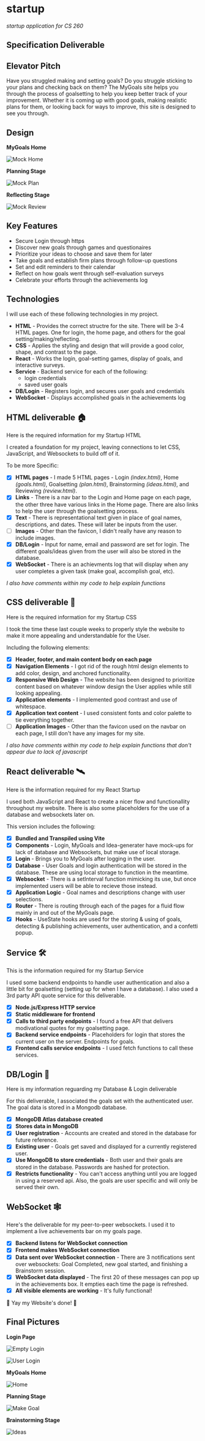 # startup
*startup application for CS 260*

## Specification Deliverable

## Elevator Pitch
Have you struggled making and setting goals? Do you struggle sticking to your plans and checking back on them? The MyGoals site helps you through the process of goalsetting to help you keep better track of your improvement. Whether it is coming up with good goals, making realistic plans for them, or looking back for ways to improve, this site is designed to see you through.

## Design
**MyGoals Home**

![Mock Home](pitchPics/home.JPG)

**Planning Stage**

![Mock Plan](pitchPics/plan.JPG)

**Reflecting Stage**

![Mock Review](pitchPics/review.JPG)

## Key Features
- Secure Login through https
- Discover new goals through games and questionaires
- Prioritize your ideas to choose and save them for later
- Take goals and establish firm plans through follow-up questions
- Set and edit reminders to their calendar
- Reflect on how goals went through self-evaluation surveys
- Celebrate your efforts through the achievements log

## Technologies
I will use each of these following technologies in my project.
- **HTML** - Provides the correct structre for the site. There will be 3-4 HTML pages. One for login, the home page, and others for the goal setting/making/reflecting.
- **CSS** - Applies the styling and design that will provide a good color, shape, and contrast to the page.
- **React** - Works the login, goal-setting games, display of goals, and interactive surveys.
- **Service** - Backend service for each of the following:
    - login credentials
    - saved user goals
- **DB/Login** - Registers login, and secures user goals and credentials
- **WebSocket** - Displays accomplished goals in the achievements log 

## HTML deliverable 🏠
Here is the required information for my Startup HTML

I created a foundation for my project, leaving connections to let CSS, JavaScript, and Websockets to build off of it.

To be more Specific:

- [x] **HTML pages** - I made 5 HTML pages - Login *(index.html)*, Home *(goals.html)*, Goalsetting *(plan.html)*, Brainstorming *(ideas.html)*, and Reviewing *(review.html)*.
- [x] **Links** - There is a nav bar to the Login and Home page on each page, the other three have various links in the Home page. There are also links to help the user through the goalsetting process.
- [x] **Text** - There is representational text given in place of goal names, descriptions, and dates. These will later be inputs from the user.
- [ ] **Images** - Other than the favicon, I didn't really have any reason to include images.
- [x] **DB/Login** - Input for name, email and password are set for login. The different goals/ideas given from the user will also be stored in the database.
- [x] **WebSocket** - There is an achievments log that will display when any user completes a given task (make goal, accomplish goal, etc).

*I also have comments within my code to help explain functions*

## CSS deliverable 🎨
Here is the required information for my Startup CSS

I took the time these last couple weeks to properly style the website to make it more appealing and understandable for the User.

Including the following elements:

- [x] **Header, footer, and main content body on each page**
- [x] **Navigation Elements** - I got rid of the rough html design elements to add color, design, and anchored functionality.
- [x] **Responsive Web Design** - The website has been designed to prioritize content based on whatever window design the User applies while still looking appealing.
- [x] **Application elements** - I implemented good contrast and use of whitespace.
- [x] **Application text content** - I used consistent fonts and color palette to tie everything together.
- [ ] **Application Images** - Other than the favicon used on the navbar on each page, I still don't have any images for my site.

*I also have comments within my code to help explain functions that don't appear due to lack of javascript*

## React deliverable 🛰️
Here is the information required for my React Startup

I used both JavaScript and React to create a nicer flow and functionallity throughout my website. There is also some placeholders for the use of a database and websockets later on.

This version includes the following:

- [x] **Bundled and Transpiled using Vite**
- [x] **Components** - Login, MyGoals and Idea-generater have mock-ups for lack of database and Websockets, but make use of local storage. 
- [x] **Login** - Brings you to MyGoals after logging in the user.
- [x] **Database** - User Goals and login authentication will be stored in the database. These are using local storage to function in the meantime.
- [x] **Websocket** - There is a setInterval function mimicking its use, but once implemented users will be able to recieve those instead.
- [x] **Application Logic** - Goal names and descriptions change with user selections. 
- [x] **Router** - There is routing through each of the pages for a fluid flow mainly in and out of the MyGoals page.
- [x] **Hooks** - UseState hooks are used for the storing & using of goals, detecting & publishing achievements, user authentication, and a confetti popup.

## Service 🛠️
This is the information required for my Startup Service

I used some backend endpoints to handle user authentication and also a little bit for goalsetting (setting up for when I have a database). I also used a 3rd party API quote service for this deliverable.

- [x] **Node.js/Express HTTP service**
- [x] **Static middleware for frontend**
- [x] **Calls to third party endpoints** - I found a free API that delivers modivational quotes for my goalsetting page.
- [x] **Backend service endpoints** - Placeholders for login that stores the current user on the server. Endpoints for goals.
- [x] **Frontend calls service endpoints** - I used fetch functions to call these services.

## DB/Login 👾
Here is my information reguarding my Database & Login deliverable

For this deliverable, I associated the goals set with the authenticated user. The goal data is stored in a Mongodb database.

- [x] **MongoDB Atlas database created**
- [x] **Stores data in MongoDB**
- [x] **User registration** - Accounts are created and stored in the database for future reference.
- [x] **Existing user** - Goals get saved and displayed for a currently registered user.
- [x] **Use MongoDB to store credentials** - Both user and their goals are stored in the database. Passwords are hashed for protection.
- [x] **Restricts functionality** - You can't access anything until you are logged in using a reserved api. Also, the goals are user specific and will only be served their own.

## WebSocket 🕸️
Here's the deliverable for my peer-to-peer websockets. I used it to implement a live achievements bar on my goals page.

- [x] **Backend listens for WebSocket connection**
- [x] **Frontend makes WebSocket connection**
- [x] **Data sent over WebSocket connection** - There are 3 notifications sent over websockets: Goal Completed, new goal started, and finishing a Brainstorm session.
- [x] **WebSocket data displayed** - The first 20 of these messages can pop up in the achievements box. It empties each time the page is refreshed.
- [x] **All visible elements are working** - It's fully functional!

🎉 Yay my Website's done! 🎉

## Final Pictures

**Login Page**

![Empty Login](pitchPics/finalPics/loginPage.JPG)

![User Login](pitchPics/finalPics/loginFull.JPG)

**MyGoals Home**

![Home](pitchPics/finalPics/homePage.JPG)

**Planning Stage**

![Make Goal](pitchPics/finalPics/Goals1.JPG)

**Brainstorming Stage**

![Ideas](pitchPics/finalPics/ideaPage.JPG)


